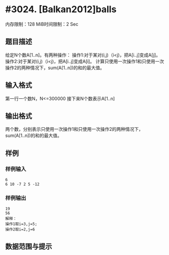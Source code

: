# #3024. [Balkan2012]balls

内存限制：128 MiB时间限制：2 Sec

## 题目描述

给定N个数A[1..n]。有两种操作：
操作1:对于某对(i,j)（i<j)，把A[i..j]变成A[j]。
操作2:对于某对(i,j)（i<j)，把A[i..j]变成A[i]。
计算只使用一次操作1和只使用一次操作2的两种情况下，sum(A[1..n])的和的最大值。


## 输入格式

第一行一个数N，N<=300000
接下来N个数表示A[1..n]

## 输出格式

两个数，分别表示只使用一次操作1和只使用一次操作2的两种情况下，sum(A[1..n])的和的最大值。


## 样例

### 样例输入

    
    6
    6 10 -7 2 5 -12
    
    

### 样例输出

    
    19
    56
    解释：
    操作1取i=3,j=5;
    操作2取i=2,j=6
    
    
    

## 数据范围与提示
